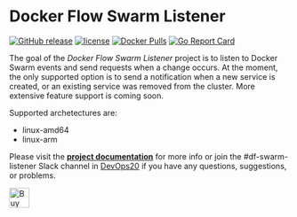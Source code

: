 # Docker Flow Swarm Listener

[![GitHub release](https://img.shields.io/github/release/docker-flow/docker-flow-swarm-listener.svg)]()
[![license](https://img.shields.io/github/license/docker-flow/docker-flow-swarm-listener.svg)]()
[![Docker Pulls](https://img.shields.io/docker/pulls/vfarcic/docker-flow-swarm-listener.svg)]()
[![Go Report Card](https://goreportcard.com/badge/github.com/docker-flow/docker-flow-swarm-listener)](https://goreportcard.com/report/github.com/docker-flow/docker-flow-swarm-listener)

The goal of the *Docker Flow Swarm Listener* project is to listen to Docker Swarm events and send requests when a change occurs. At the moment, the only supported option is to send a notification when a new service is created, or an existing service was removed from the cluster. More extensive feature support is coming soon.

Supported archetectures are:
- linux-amd64
- linux-arm

Please visit the **[project documentation](http://swarmlistener.dockerflow.com)** for more info or join the #df-swarm-listener Slack channel in [DevOps20](http://slack.devops20toolkit.com/) if you have any questions, suggestions, or problems.

<a href='https://ko-fi.com/A655LRB' target='_blank'><img height='36' style='border:0px;height:36px;' src='https://az743702.vo.msecnd.net/cdn/kofi2.png?v=0' border='0' alt='Buy Me a Coffee at ko-fi.com' /></a>
